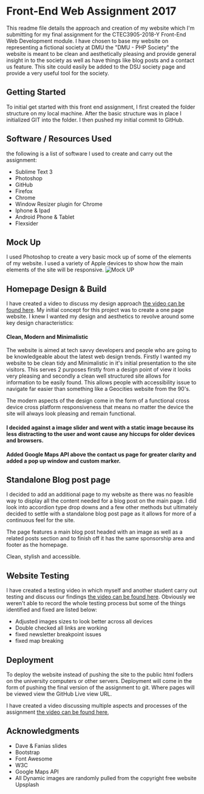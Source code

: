 # Front-End Web Assignment 2017
This readme file details the approach and creation of my website which I'm submitting for my final assignment for the CTEC3905-2018-Y Front-End Web Development module. I have chosen to base my website on representing a fictional society at DMU the "DMU - PHP Society" the website is meant to be clean and aesthetically pleasing and provide general insight in to the society as well as have things like blog posts and a contact us feature. This site could easily be added to the DSU society page and provide a very useful tool for the society.

## Getting Started
To initial get started with this front end assignment, I first created the folder structure on my local machine. After the basic structure was in place I initialized GIT into the folder. I then pushed my initial commit to GitHub.

## Software / Resources Used
the following is a list of software I used to create and carry out the assignment:
* Sublime Text 3 
* Photoshop
* GitHub
* Firefox
* Chrome
* Window Resizer plugin for Chrome 
* Iphone & Ipad
* Android Phone & Tablet
* Flexsider

## Mock Up
I used Photoshop to create a very basic mock up of some of the elements of my website. I used a variety of Apple devices to show how the main elements of the site will be responsive.
![Mock UP](https://github.com/jamese986/website-assignment/blob/master/mockups/web-mockup.png)


## Homepage Design & Build
I have created a video to discuss my design approach [the video can be found here](https://youtu.be/qM0DMhy39V4).
My initial concept for this project was to create a one page website. I knew I wanted my design and aesthetics to revolve around some key design characteristics: 
#### Clean, Modern and Minimalistic
The website is aimed at tech savvy developers and people who are going to be knowledgeable about the latest web design trends. Firstly I wanted my website to be clean tidy and Minimalistic in it's initial presentation to the site visitors. This serves 2 purposes firstly from a design point of view it looks very pleasing and secondly a clean well structured site allows for information to be easily found. This allows people with accessibility issue to navigate far easier than something like a Geocities website from the 90's.

The modern aspects of the design come in the form of a functional cross device cross platform responsiveness that means no matter the device the site will always look pleasing and remain functional. 
#### I decided against a image slider and went with a static image because its less distracting to the user and wont cause any hiccups for older devices and browsers.

#### Added Google Maps API above the contact us page for greater clarity and added a pop up window and custom marker.

## Standalone Blog post page
I decided to add an additional page to my website as there was no feasible way to display all the content needed for a blog post on the main page. I did look into accordion type drop downs and a few other methods but ultimately decided to settle with a standalone blog post page as it allows for more of a continuous feel for the site.

The page features a main blog post headed with an image as well as a related posts section and to finish off it has the same sponsorship area and footer as the homepage.

Clean, stylish and accessible. 

## Website Testing
I have created a testing video in which myself and another student carry out testing and discuss our findings [the video can be found here](https://youtu.be/qrXkA7N3wOA). 
Obviously we weren't able to record the whole testing process but some of the things identified and fixed are listed below:

* Adjusted images sizes to look better across all devices
* Double checked all links are working 
* fixed newsletter breakpoint issues
* fixed map breaking

## Deployment
To deploy the website instead of pushing the site to the public html fodlers on the university computers or other servers. Deployment will come in the form of pushing the final version of the assignment to git. Where pages will be viewed view the GitHub Live view URL.

I have created a video discussing multiple aspects and processes of the assignment [the video can be found here](https://youtu.be/fMeZ6FKETTA),

## Acknowledgments
* Dave & Fanias slides 
* Bootstrap
* Font Awesome
* W3C
* Google Maps API
* All Dynamic images are randomly pulled from the copyright free website Upsplash